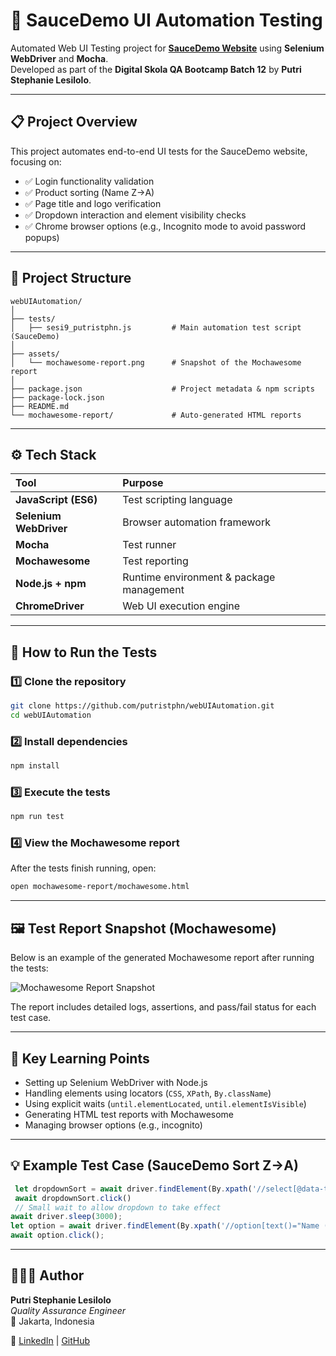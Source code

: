 # 🧪 SauceDemo UI Automation Testing

Automated Web UI Testing project for [**SauceDemo Website**](https://www.saucedemo.com) using **Selenium WebDriver** and **Mocha**.  
Developed as part of the **Digital Skola QA Bootcamp Batch 12** by **Putri Stephanie Lesilolo**.

---

## 📋 Project Overview

This project automates end-to-end UI tests for the SauceDemo website, focusing on:

- ✅ Login functionality validation  
- ✅ Product sorting (Name Z→A)  
- ✅ Page title and logo verification  
- ✅ Dropdown interaction and element visibility checks  
- ✅ Chrome browser options (e.g., Incognito mode to avoid password popups)

---

## 📁 Project Structure
```
webUIAutomation/
│
├── tests/
│   ├── sesi9_putristphn.js         # Main automation test script (SauceDemo)
│
├── assets/
│   └── mochawesome-report.png      # Snapshot of the Mochawesome report
│
├── package.json                    # Project metadata & npm scripts
├── package-lock.json
├── README.md
└── mochawesome-report/             # Auto-generated HTML reports
```

---

## ⚙️ Tech Stack

| Tool | Purpose |
|:------|:---------|
| **JavaScript (ES6)** | Test scripting language |
| **Selenium WebDriver** | Browser automation framework |
| **Mocha** | Test runner |
| **Mochawesome** | Test reporting |
| **Node.js + npm** | Runtime environment & package management |
| **ChromeDriver** | Web UI execution engine |

---

## 🚀 How to Run the Tests

### 1️⃣ Clone the repository
```bash
git clone https://github.com/putristphn/webUIAutomation.git
cd webUIAutomation
```
### 2️⃣ Install dependencies
```bash
npm install
```
### 3️⃣ Execute the tests
```bash
npm run test
```
### 4️⃣ View the Mochawesome report
After the tests finish running, open:
```bash
open mochawesome-report/mochawesome.html
```

---

## 🖼️ Test Report Snapshot (Mochawesome)
Below is an example of the generated Mochawesome report after running the tests:

![Mochawesome Report Snapshot](./assets/mochawesome-report-snapshot.png)

The report includes detailed logs, assertions, and pass/fail status for each test case.

---

## 🧠 Key Learning Points

- Setting up Selenium WebDriver with Node.js
- Handling elements using locators (`CSS`, `XPath`, `By.className`)
- Using explicit waits (`until.elementLocated`, `until.elementIsVisible`)
- Generating HTML test reports with Mochawesome
- Managing browser options (e.g., incognito)

---

## 💡 Example Test Case (SauceDemo Sort Z→A)
```javascript
 let dropdownSort = await driver.findElement(By.xpath('//select[@data-test="product-sort-container"]'))
 await dropdownSort.click()
 // Small wait to allow dropdown to take effect
await driver.sleep(3000);
let option = await driver.findElement(By.xpath('//option[text()="Name (Z to A)"]'));
await option.click();
```

---

## 👩🏻‍💻 Author

**Putri Stephanie Lesilolo**  
*Quality Assurance Engineer*  
📍 Jakarta, Indonesia  

🔗 [LinkedIn](https://www.linkedin.com/in/putrilesilolo/) | [GitHub](https://github.com/putristphn)



